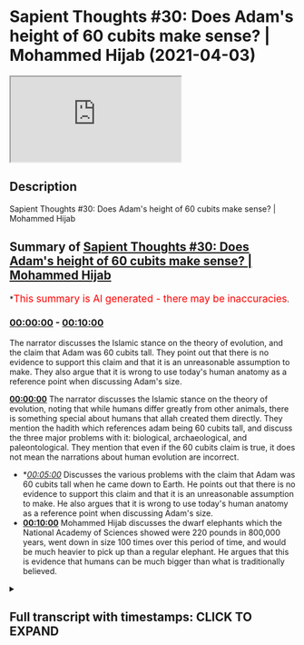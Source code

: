 # Sapient Thoughts #30: Does Adam's height of 60 cubits make sense? | Mohammed Hijab (2021-04-03)

<iframe loading='lazy' src='https://www.youtube.com/embed/_U-vr_XYp4k'></iframe>

## Description

Sapient Thoughts #30: Does Adam's height of 60 cubits make sense? | Mohammed Hijab

## Summary of [Sapient Thoughts #30: Does Adam's height of 60 cubits make sense? | Mohammed Hijab](https://www.youtube.com/watch?v=_U-vr_XYp4k)


*<span style="color:red; font-size:125%">This summary is AI generated - there may be inaccuracies</span>.

### [00:00:00](https://www.youtube.com/watch?v=_U-vr_XYp4k&t=0) - [00:10:00](https://www.youtube.com/watch?v=_U-vr_XYp4k&t=600)

The narrator discusses the Islamic stance on the theory of evolution, and the claim that Adam was 60 cubits tall. They point out that there is no evidence to support this claim and that it is an unreasonable assumption to make. They also argue that it is wrong to use today's human anatomy as a reference point when discussing Adam's size.

**[00:00:00](https://www.youtube.com/watch?v=_U-vr_XYp4k&t=0)** The narrator discusses the Islamic stance on the theory of evolution, noting that while humans differ greatly from other animals, there is something special about humans that allah created them directly. They mention the hadith which references adam being 60 cubits tall, and discuss the three major problems with it: biological, archaeological, and paleontological. They mention that even if the 60 cubits claim is true, it does not mean the narrations about human evolution are incorrect.
* **[00:05:00](https://www.youtube.com/watch?v=_U-vr_XYp4k&t=300)* Discusses the various problems with the claim that Adam was 60 cubits tall when he came down to Earth. He points out that there is no evidence to support this claim and that it is an unreasonable assumption to make. He also argues that it is wrong to use today's human anatomy as a reference point when discussing Adam's size.
* **[00:10:00](https://www.youtube.com/watch?v=_U-vr_XYp4k&t=600)** Mohammed Hijab discusses the dwarf elephants which the National Academy of Sciences showed were 220 pounds in 800,000 years, went down in size 100 times over this period of time, and would be much heavier to pick up than a regular elephant. He argues that this is evidence that humans can be much bigger than what is traditionally believed.

<details><summary><h2>Full transcript with timestamps: CLICK TO EXPAND</h2></summary>

[0:00:02](https://youtu.be/_U-vr_XYp4k?t=2) [Music]  
[0:00:13](https://youtu.be/_U-vr_XYp4k?t=13) welcome to another episode of  
[0:00:15](https://youtu.be/_U-vr_XYp4k?t=15) thoughts where we discuss the  
[0:00:16](https://youtu.be/_U-vr_XYp4k?t=16) philosophical issues where we  
[0:00:18](https://youtu.be/_U-vr_XYp4k?t=18) tackle the arguments of the detractors  
[0:00:20](https://youtu.be/_U-vr_XYp4k?t=20) of islam in addition to making our own  
[0:00:22](https://youtu.be/_U-vr_XYp4k?t=22) arguments for the veracity of islam  
[0:00:24](https://youtu.be/_U-vr_XYp4k?t=24) today inshallah we're going to be  
[0:00:25](https://youtu.be/_U-vr_XYp4k?t=25) dealing with a hadith  
[0:00:27](https://youtu.be/_U-vr_XYp4k?t=27) which references adam alaihi islam a  
[0:00:30](https://youtu.be/_U-vr_XYp4k?t=30) prophet of islam  
[0:00:32](https://youtu.be/_U-vr_XYp4k?t=32) as being 60 cubits tall which is like 27  
[0:00:35](https://youtu.be/_U-vr_XYp4k?t=35) meters  
[0:00:36](https://youtu.be/_U-vr_XYp4k?t=36) and they say this is unbelievable and  
[0:00:38](https://youtu.be/_U-vr_XYp4k?t=38) impossible but before we get to this  
[0:00:39](https://youtu.be/_U-vr_XYp4k?t=39) hadith  
[0:00:40](https://youtu.be/_U-vr_XYp4k?t=40) let's talk about the islamic stance on  
[0:00:42](https://youtu.be/_U-vr_XYp4k?t=42) the theory of evolution generally  
[0:00:44](https://youtu.be/_U-vr_XYp4k?t=44) speaking talking about the  
[0:00:45](https://youtu.be/_U-vr_XYp4k?t=45) theory of evolution muslims don't have  
[0:00:47](https://youtu.be/_U-vr_XYp4k?t=47) an issue or shouldn't really have an  
[0:00:48](https://youtu.be/_U-vr_XYp4k?t=48) issue with  
[0:00:49](https://youtu.be/_U-vr_XYp4k?t=49) speciation adaptation or even evolution  
[0:00:53](https://youtu.be/_U-vr_XYp4k?t=53) of animals because we believe  
[0:00:55](https://youtu.be/_U-vr_XYp4k?t=55) that there's nothing explicit in the  
[0:00:57](https://youtu.be/_U-vr_XYp4k?t=57) quran one way the other and actually  
[0:00:58](https://youtu.be/_U-vr_XYp4k?t=58) done a podcast  
[0:00:59](https://youtu.be/_U-vr_XYp4k?t=59) with abdullah sheikh abdullah is  
[0:01:02](https://youtu.be/_U-vr_XYp4k?t=62) a prominent figure in saudi arabia who  
[0:01:05](https://youtu.be/_U-vr_XYp4k?t=65) researches these matters and well  
[0:01:06](https://youtu.be/_U-vr_XYp4k?t=66) published  
[0:01:07](https://youtu.be/_U-vr_XYp4k?t=67) in this field and were in my discussion  
[0:01:09](https://youtu.be/_U-vr_XYp4k?t=69) with him and this was his opinion  
[0:01:11](https://youtu.be/_U-vr_XYp4k?t=71) so which is quite frankly like 99.9  
[0:01:14](https://youtu.be/_U-vr_XYp4k?t=74) percent if we look at it from a mass  
[0:01:16](https://youtu.be/_U-vr_XYp4k?t=76) perspective  
[0:01:17](https://youtu.be/_U-vr_XYp4k?t=77) really 99.9 of the theory the  
[0:01:20](https://youtu.be/_U-vr_XYp4k?t=80) uh the issue we have um we take issue  
[0:01:24](https://youtu.be/_U-vr_XYp4k?t=84) with or the point of evolution that  
[0:01:25](https://youtu.be/_U-vr_XYp4k?t=85) slither of  
[0:01:26](https://youtu.be/_U-vr_XYp4k?t=86) which really diametrically opposes some  
[0:01:28](https://youtu.be/_U-vr_XYp4k?t=88) of the islamic narratives is  
[0:01:30](https://youtu.be/_U-vr_XYp4k?t=90) uh human evolution now obviously we have  
[0:01:32](https://youtu.be/_U-vr_XYp4k?t=92) a narrative we have a narrative in islam  
[0:01:34](https://youtu.be/_U-vr_XYp4k?t=94) which is that the adam ali was created  
[0:01:37](https://youtu.be/_U-vr_XYp4k?t=97) directly or this prophet adam was  
[0:01:38](https://youtu.be/_U-vr_XYp4k?t=98) created directly by allah  
[0:01:40](https://youtu.be/_U-vr_XYp4k?t=100) by god almighty and there are many  
[0:01:42](https://youtu.be/_U-vr_XYp4k?t=102) things which differentiate human beings  
[0:01:44](https://youtu.be/_U-vr_XYp4k?t=104) from the rest of the animal kingdom  
[0:01:46](https://youtu.be/_U-vr_XYp4k?t=106) morality the  
[0:01:48](https://youtu.be/_U-vr_XYp4k?t=108) the ability to question why you know  
[0:01:51](https://youtu.be/_U-vr_XYp4k?t=111) this many different languages  
[0:01:54](https://youtu.be/_U-vr_XYp4k?t=114) civilization and so on and so forth  
[0:01:56](https://youtu.be/_U-vr_XYp4k?t=116) and it couldn't have been the case we  
[0:01:58](https://youtu.be/_U-vr_XYp4k?t=118) would argue that we can actually in any  
[0:02:00](https://youtu.be/_U-vr_XYp4k?t=120) way  
[0:02:01](https://youtu.be/_U-vr_XYp4k?t=121) be equated to the rest of the animal  
[0:02:03](https://youtu.be/_U-vr_XYp4k?t=123) kingdom and there's something special  
[0:02:04](https://youtu.be/_U-vr_XYp4k?t=124) about human beings  
[0:02:06](https://youtu.be/_U-vr_XYp4k?t=126) allah says in the quran that he has  
[0:02:08](https://youtu.be/_U-vr_XYp4k?t=128) dignified the children of adam so  
[0:02:11](https://youtu.be/_U-vr_XYp4k?t=131) we we don't necessarily agree or  
[0:02:12](https://youtu.be/_U-vr_XYp4k?t=132) disagree we can remain agnostic as to  
[0:02:14](https://youtu.be/_U-vr_XYp4k?t=134) uh you know darwinian evolution with  
[0:02:16](https://youtu.be/_U-vr_XYp4k?t=136) other animals but as it relates to uh  
[0:02:18](https://youtu.be/_U-vr_XYp4k?t=138) the human being  
[0:02:18](https://youtu.be/_U-vr_XYp4k?t=138) there is something special about the  
[0:02:20](https://youtu.be/_U-vr_XYp4k?t=140) human being and that is why allah  
[0:02:23](https://youtu.be/_U-vr_XYp4k?t=143) created human being directly and  
[0:02:26](https://youtu.be/_U-vr_XYp4k?t=146) in this hadith there's indication that  
[0:02:27](https://youtu.be/_U-vr_XYp4k?t=147) he created adam is  
[0:02:29](https://youtu.be/_U-vr_XYp4k?t=149) 60 cubits tall now the question is this  
[0:02:32](https://youtu.be/_U-vr_XYp4k?t=152) seems unscientific on many grounds  
[0:02:34](https://youtu.be/_U-vr_XYp4k?t=154) and i'll tell you what on three major  
[0:02:36](https://youtu.be/_U-vr_XYp4k?t=156) grounds number one is biological  
[0:02:38](https://youtu.be/_U-vr_XYp4k?t=158) number two is archaeological and or  
[0:02:41](https://youtu.be/_U-vr_XYp4k?t=161) paleontological you could say as well  
[0:02:43](https://youtu.be/_U-vr_XYp4k?t=163) from a fossil record perspective  
[0:02:45](https://youtu.be/_U-vr_XYp4k?t=165) and number three uh looking at the kind  
[0:02:48](https://youtu.be/_U-vr_XYp4k?t=168) of  
[0:02:49](https://youtu.be/_U-vr_XYp4k?t=169) disparity in sizes if we do assume that  
[0:02:52](https://youtu.be/_U-vr_XYp4k?t=172) there was a human being of  
[0:02:53](https://youtu.be/_U-vr_XYp4k?t=173) such great magnitude in terms of size  
[0:02:56](https://youtu.be/_U-vr_XYp4k?t=176) how can we  
[0:02:57](https://youtu.be/_U-vr_XYp4k?t=177) explain the fact that human beings are  
[0:03:00](https://youtu.be/_U-vr_XYp4k?t=180) like  
[0:03:01](https://youtu.be/_U-vr_XYp4k?t=181) give or take you know six foot tall give  
[0:03:03](https://youtu.be/_U-vr_XYp4k?t=183) or take you know a  
[0:03:04](https://youtu.be/_U-vr_XYp4k?t=184) half a meter or whatever it may be or  
[0:03:06](https://youtu.be/_U-vr_XYp4k?t=186) more right but  
[0:03:07](https://youtu.be/_U-vr_XYp4k?t=187) how can you explain this huge disparity  
[0:03:10](https://youtu.be/_U-vr_XYp4k?t=190) in the fact that you're saying that you  
[0:03:12](https://youtu.be/_U-vr_XYp4k?t=192) believe in adam who's 27 meters tall and  
[0:03:15](https://youtu.be/_U-vr_XYp4k?t=195) and a human being now which is you know  
[0:03:17](https://youtu.be/_U-vr_XYp4k?t=197) typically anything between  
[0:03:18](https://youtu.be/_U-vr_XYp4k?t=198) five foot five to six foot five and  
[0:03:20](https://youtu.be/_U-vr_XYp4k?t=200) obviously there are extremities on  
[0:03:22](https://youtu.be/_U-vr_XYp4k?t=202) on both sides of that equation as people  
[0:03:24](https://youtu.be/_U-vr_XYp4k?t=204) are taller than six or five like myself  
[0:03:25](https://youtu.be/_U-vr_XYp4k?t=205) and people are shorter than five foot  
[0:03:27](https://youtu.be/_U-vr_XYp4k?t=207) five like many many people  
[0:03:29](https://youtu.be/_U-vr_XYp4k?t=209) so here there's two parts of the hadith  
[0:03:32](https://youtu.be/_U-vr_XYp4k?t=212) which we need to pay attention to  
[0:03:34](https://youtu.be/_U-vr_XYp4k?t=214) which is the first part of the hadith  
[0:03:36](https://youtu.be/_U-vr_XYp4k?t=216) talks about that allah created  
[0:03:38](https://youtu.be/_U-vr_XYp4k?t=218) them 60 cubits  
[0:03:42](https://youtu.be/_U-vr_XYp4k?t=222) tall and in terms of hadith  
[0:03:45](https://youtu.be/_U-vr_XYp4k?t=225) there are some narrations which don't  
[0:03:47](https://youtu.be/_U-vr_XYp4k?t=227) mention this 60 qubits  
[0:03:49](https://youtu.be/_U-vr_XYp4k?t=229) and that the the there are some  
[0:03:51](https://youtu.be/_U-vr_XYp4k?t=231) narrations that do mention the 60 qubits  
[0:03:53](https://youtu.be/_U-vr_XYp4k?t=233) but we don't say that just because there  
[0:03:56](https://youtu.be/_U-vr_XYp4k?t=236) are some narrations that don't mention  
[0:03:57](https://youtu.be/_U-vr_XYp4k?t=237) the 60 cubits  
[0:03:58](https://youtu.be/_U-vr_XYp4k?t=238) that the narrations that do mention  
[0:04:00](https://youtu.be/_U-vr_XYp4k?t=240) these qubits are erroneous  
[0:04:02](https://youtu.be/_U-vr_XYp4k?t=242) that makes no sense actually uh this  
[0:04:04](https://youtu.be/_U-vr_XYp4k?t=244) this doesn't and some people have  
[0:04:05](https://youtu.be/_U-vr_XYp4k?t=245) attempted to argue  
[0:04:07](https://youtu.be/_U-vr_XYp4k?t=247) that this means that this should be a  
[0:04:09](https://youtu.be/_U-vr_XYp4k?t=249) disbanded known that doesn't mean that's  
[0:04:10](https://youtu.be/_U-vr_XYp4k?t=250) not how they have these science works  
[0:04:12](https://youtu.be/_U-vr_XYp4k?t=252) so that's the first thing other people  
[0:04:14](https://youtu.be/_U-vr_XYp4k?t=254) say the second part of the hadith which  
[0:04:16](https://youtu.be/_U-vr_XYp4k?t=256) talks about  
[0:04:21](https://youtu.be/_U-vr_XYp4k?t=261) that the the the creation is um  
[0:04:24](https://youtu.be/_U-vr_XYp4k?t=264) is is becoming smaller and smaller until  
[0:04:26](https://youtu.be/_U-vr_XYp4k?t=266) now they found it problematic because  
[0:04:29](https://youtu.be/_U-vr_XYp4k?t=269) even himself he mentions how could it be  
[0:04:31](https://youtu.be/_U-vr_XYp4k?t=271) the case that  
[0:04:32](https://youtu.be/_U-vr_XYp4k?t=272) this is happening right that and we can  
[0:04:35](https://youtu.be/_U-vr_XYp4k?t=275) see adam tha mood's  
[0:04:36](https://youtu.be/_U-vr_XYp4k?t=276) uh kind of indwellings the the  
[0:04:40](https://youtu.be/_U-vr_XYp4k?t=280) archaeological remnants of their  
[0:04:41](https://youtu.be/_U-vr_XYp4k?t=281) indwellings and we can see that their  
[0:04:42](https://youtu.be/_U-vr_XYp4k?t=282) houses and that  
[0:04:43](https://youtu.be/_U-vr_XYp4k?t=283) you know the doors and so on were not so  
[0:04:45](https://youtu.be/_U-vr_XYp4k?t=285) tall and he assumed  
[0:04:47](https://youtu.be/_U-vr_XYp4k?t=287) and without by the way nasa and evidence  
[0:04:50](https://youtu.be/_U-vr_XYp4k?t=290) that  
[0:04:50](https://youtu.be/_U-vr_XYp4k?t=290) uh were closer to adam than they were to  
[0:04:54](https://youtu.be/_U-vr_XYp4k?t=294) us human beings  
[0:04:55](https://youtu.be/_U-vr_XYp4k?t=295) and obviously the only real evidence we  
[0:04:57](https://youtu.be/_U-vr_XYp4k?t=297) have anything between  
[0:05:00](https://youtu.be/_U-vr_XYp4k?t=300) and adam alaihissalam is  
[0:05:03](https://youtu.be/_U-vr_XYp4k?t=303) there's no evidence i mean there's only  
[0:05:05](https://youtu.be/_U-vr_XYp4k?t=305) israelite or kind of biblical narrations  
[0:05:07](https://youtu.be/_U-vr_XYp4k?t=307) so potentially he was using those to  
[0:05:09](https://youtu.be/_U-vr_XYp4k?t=309) kind of raise his eyebrow but he did not  
[0:05:11](https://youtu.be/_U-vr_XYp4k?t=311) say this hadith  
[0:05:13](https://youtu.be/_U-vr_XYp4k?t=313) or defective as many believe that he did  
[0:05:16](https://youtu.be/_U-vr_XYp4k?t=316) now having oh because of nast reasons or  
[0:05:19](https://youtu.be/_U-vr_XYp4k?t=319) content reasons  
[0:05:20](https://youtu.be/_U-vr_XYp4k?t=320) going now forward to answering the  
[0:05:22](https://youtu.be/_U-vr_XYp4k?t=322) contentions there are  
[0:05:24](https://youtu.be/_U-vr_XYp4k?t=324) variations of this hadith which refer to  
[0:05:26](https://youtu.be/_U-vr_XYp4k?t=326) fist sama  
[0:05:27](https://youtu.be/_U-vr_XYp4k?t=327) okay that this was in the heaven not  
[0:05:30](https://youtu.be/_U-vr_XYp4k?t=330) heaven  
[0:05:31](https://youtu.be/_U-vr_XYp4k?t=331) as in jannah but now obviously if you  
[0:05:34](https://youtu.be/_U-vr_XYp4k?t=334) look at the quranic cosmology  
[0:05:36](https://youtu.be/_U-vr_XYp4k?t=336) heaven al-jannah is above okay because  
[0:05:39](https://youtu.be/_U-vr_XYp4k?t=339) obviously we know that the prophet was  
[0:05:40](https://youtu.be/_U-vr_XYp4k?t=340) taken there in this  
[0:05:42](https://youtu.be/_U-vr_XYp4k?t=342) so it could be the case that this height  
[0:05:45](https://youtu.be/_U-vr_XYp4k?t=345) and this  
[0:05:46](https://youtu.be/_U-vr_XYp4k?t=346) mega size of 27 meters is specific to  
[0:05:49](https://youtu.be/_U-vr_XYp4k?t=349) jannah  
[0:05:49](https://youtu.be/_U-vr_XYp4k?t=349) and there's nothing wrong linguistically  
[0:05:51](https://youtu.be/_U-vr_XYp4k?t=351) in believing that because obviously we  
[0:05:53](https://youtu.be/_U-vr_XYp4k?t=353) believe that  
[0:05:54](https://youtu.be/_U-vr_XYp4k?t=354) adam ali has started his journey  
[0:05:57](https://youtu.be/_U-vr_XYp4k?t=357) yes in heaven i mean we have a whole  
[0:05:59](https://youtu.be/_U-vr_XYp4k?t=359) narrative where he was in a completely  
[0:06:00](https://youtu.be/_U-vr_XYp4k?t=360) different place  
[0:06:01](https://youtu.be/_U-vr_XYp4k?t=361) and then allah he sent him down to the  
[0:06:03](https://youtu.be/_U-vr_XYp4k?t=363) earth he sent him down  
[0:06:05](https://youtu.be/_U-vr_XYp4k?t=365) to the earth yes he's created from the  
[0:06:07](https://youtu.be/_U-vr_XYp4k?t=367) elements of the earth but he was  
[0:06:09](https://youtu.be/_U-vr_XYp4k?t=369) in many ways an extraterrestrial because  
[0:06:11](https://youtu.be/_U-vr_XYp4k?t=371) he came from a completely different  
[0:06:12](https://youtu.be/_U-vr_XYp4k?t=372) dimension  
[0:06:13](https://youtu.be/_U-vr_XYp4k?t=373) and he came to this earth now in that  
[0:06:16](https://youtu.be/_U-vr_XYp4k?t=376) transition period could he have shrunk  
[0:06:18](https://youtu.be/_U-vr_XYp4k?t=378) could allah have made him smaller that's  
[0:06:20](https://youtu.be/_U-vr_XYp4k?t=380) also a possibility we're not  
[0:06:22](https://youtu.be/_U-vr_XYp4k?t=382) disregarding that as a possibility but  
[0:06:24](https://youtu.be/_U-vr_XYp4k?t=384) there's no evidence of that from the  
[0:06:25](https://youtu.be/_U-vr_XYp4k?t=385) quran sunnah  
[0:06:26](https://youtu.be/_U-vr_XYp4k?t=386) so we can't say that that is what  
[0:06:27](https://youtu.be/_U-vr_XYp4k?t=387) happened and what we will say is this  
[0:06:29](https://youtu.be/_U-vr_XYp4k?t=389) let's assume that allah he brought adam  
[0:06:32](https://youtu.be/_U-vr_XYp4k?t=392) down  
[0:06:33](https://youtu.be/_U-vr_XYp4k?t=393) he was 60 cubits either in heaven and  
[0:06:37](https://youtu.be/_U-vr_XYp4k?t=397) on earth or in heaven or on the earth  
[0:06:39](https://youtu.be/_U-vr_XYp4k?t=399) but let's just assume that he was  
[0:06:40](https://youtu.be/_U-vr_XYp4k?t=400) 60 cubits in heaven and on the earth so  
[0:06:42](https://youtu.be/_U-vr_XYp4k?t=402) when he came down  
[0:06:43](https://youtu.be/_U-vr_XYp4k?t=403) he was also 27 27 meters which by the  
[0:06:46](https://youtu.be/_U-vr_XYp4k?t=406) way now we're starting to make  
[0:06:48](https://youtu.be/_U-vr_XYp4k?t=408) assumptions which we don't necessarily  
[0:06:50](https://youtu.be/_U-vr_XYp4k?t=410) need to be  
[0:06:51](https://youtu.be/_U-vr_XYp4k?t=411) uh need to make we can say no this he  
[0:06:53](https://youtu.be/_U-vr_XYp4k?t=413) was like that high in heaven  
[0:06:55](https://youtu.be/_U-vr_XYp4k?t=415) and when he came on the earth he became  
[0:06:56](https://youtu.be/_U-vr_XYp4k?t=416) normal height that's  
[0:06:58](https://youtu.be/_U-vr_XYp4k?t=418) something you can assume from the from  
[0:07:00](https://youtu.be/_U-vr_XYp4k?t=420) the source but let's  
[0:07:02](https://youtu.be/_U-vr_XYp4k?t=422) not assume that let's say he was 27  
[0:07:04](https://youtu.be/_U-vr_XYp4k?t=424) meters on the earth  
[0:07:05](https://youtu.be/_U-vr_XYp4k?t=425) what's the problem what's the problem  
[0:07:08](https://youtu.be/_U-vr_XYp4k?t=428) the problem are three different things  
[0:07:09](https://youtu.be/_U-vr_XYp4k?t=429) now  
[0:07:09](https://youtu.be/_U-vr_XYp4k?t=429) number one biology if we use the human  
[0:07:13](https://youtu.be/_U-vr_XYp4k?t=433) anatomy that we have today as the  
[0:07:14](https://youtu.be/_U-vr_XYp4k?t=434) reference point if  
[0:07:16](https://youtu.be/_U-vr_XYp4k?t=436) if the if the human anatomy today is the  
[0:07:18](https://youtu.be/_U-vr_XYp4k?t=438) reference point  
[0:07:20](https://youtu.be/_U-vr_XYp4k?t=440) how could it be that something that tall  
[0:07:23](https://youtu.be/_U-vr_XYp4k?t=443) or human being that tall  
[0:07:25](https://youtu.be/_U-vr_XYp4k?t=445) the bone structure can maintain that  
[0:07:27](https://youtu.be/_U-vr_XYp4k?t=447) kind of size right because it will  
[0:07:29](https://youtu.be/_U-vr_XYp4k?t=449) collapse because of the weight  
[0:07:30](https://youtu.be/_U-vr_XYp4k?t=450) of the human being well this is a  
[0:07:32](https://youtu.be/_U-vr_XYp4k?t=452) fallacy because we're not starting with  
[0:07:34](https://youtu.be/_U-vr_XYp4k?t=454) the human being today as the reference  
[0:07:36](https://youtu.be/_U-vr_XYp4k?t=456) point we're starting with  
[0:07:37](https://youtu.be/_U-vr_XYp4k?t=457) why would you start with today's human  
[0:07:39](https://youtu.be/_U-vr_XYp4k?t=459) being as a reference point the reference  
[0:07:40](https://youtu.be/_U-vr_XYp4k?t=460) point  
[0:07:41](https://youtu.be/_U-vr_XYp4k?t=461) is that 27 meter human being that we're  
[0:07:45](https://youtu.be/_U-vr_XYp4k?t=465) talking about  
[0:07:46](https://youtu.be/_U-vr_XYp4k?t=466) that's the reference point so if someone  
[0:07:47](https://youtu.be/_U-vr_XYp4k?t=467) says well we know that if we keep  
[0:07:48](https://youtu.be/_U-vr_XYp4k?t=468) doubling sizes  
[0:07:49](https://youtu.be/_U-vr_XYp4k?t=469) as i've even heard some some muslims try  
[0:07:51](https://youtu.be/_U-vr_XYp4k?t=471) and say keep doubling sizes and height  
[0:07:54](https://youtu.be/_U-vr_XYp4k?t=474) then the height will be so the tall and  
[0:07:56](https://youtu.be/_U-vr_XYp4k?t=476) then the weight will be so much and then  
[0:07:57](https://youtu.be/_U-vr_XYp4k?t=477) the  
[0:07:58](https://youtu.be/_U-vr_XYp4k?t=478) bones will not be able to handle that  
[0:08:00](https://youtu.be/_U-vr_XYp4k?t=480) density of the bones will not be able to  
[0:08:01](https://youtu.be/_U-vr_XYp4k?t=481) handle that  
[0:08:02](https://youtu.be/_U-vr_XYp4k?t=482) you're using your reference point uh  
[0:08:05](https://youtu.be/_U-vr_XYp4k?t=485) as the human anatomy of today and then  
[0:08:08](https://youtu.be/_U-vr_XYp4k?t=488) doing chaos backwards  
[0:08:09](https://youtu.be/_U-vr_XYp4k?t=489) which is a cresce malforce if you like  
[0:08:11](https://youtu.be/_U-vr_XYp4k?t=491) or a false type of analogy  
[0:08:13](https://youtu.be/_U-vr_XYp4k?t=493) it's a different kind it's false kind of  
[0:08:14](https://youtu.be/_U-vr_XYp4k?t=494) analogy so that's the first problem you  
[0:08:16](https://youtu.be/_U-vr_XYp4k?t=496) can say oh  
[0:08:17](https://youtu.be/_U-vr_XYp4k?t=497) it's inconceivable that human anatomy  
[0:08:19](https://youtu.be/_U-vr_XYp4k?t=499) can can handle that size  
[0:08:21](https://youtu.be/_U-vr_XYp4k?t=501) well it's only inconceivable on the  
[0:08:23](https://youtu.be/_U-vr_XYp4k?t=503) basis of  
[0:08:24](https://youtu.be/_U-vr_XYp4k?t=504) and analyzing today's human activity  
[0:08:25](https://youtu.be/_U-vr_XYp4k?t=505) that's the first thing the second thing  
[0:08:27](https://youtu.be/_U-vr_XYp4k?t=507) we may say  
[0:08:28](https://youtu.be/_U-vr_XYp4k?t=508) is someone could say well um we talked  
[0:08:31](https://youtu.be/_U-vr_XYp4k?t=511) about the biological problems  
[0:08:32](https://youtu.be/_U-vr_XYp4k?t=512) fossilization how comes there is no  
[0:08:34](https://youtu.be/_U-vr_XYp4k?t=514) fossil record  
[0:08:36](https://youtu.be/_U-vr_XYp4k?t=516) of such a huge human the national  
[0:08:38](https://youtu.be/_U-vr_XYp4k?t=518) science foundation  
[0:08:39](https://youtu.be/_U-vr_XYp4k?t=519) says that 99.9  
[0:08:43](https://youtu.be/_U-vr_XYp4k?t=523) 99.9 oh my  
[0:08:46](https://youtu.be/_U-vr_XYp4k?t=526) 99.9 of species have not undergone  
[0:08:49](https://youtu.be/_U-vr_XYp4k?t=529) fossilization so fossilization you  
[0:08:51](https://youtu.be/_U-vr_XYp4k?t=531) expect  
[0:08:52](https://youtu.be/_U-vr_XYp4k?t=532) to find one specimen  
[0:08:56](https://youtu.be/_U-vr_XYp4k?t=536) of a fossil of a human that we don't  
[0:08:59](https://youtu.be/_U-vr_XYp4k?t=539) know tens or 100 000 whatever is years  
[0:09:01](https://youtu.be/_U-vr_XYp4k?t=541) that he existed before  
[0:09:03](https://youtu.be/_U-vr_XYp4k?t=543) no way this is like finding a needle in  
[0:09:06](https://youtu.be/_U-vr_XYp4k?t=546) the haystack  
[0:09:06](https://youtu.be/_U-vr_XYp4k?t=546) it's ridiculous to expect to find  
[0:09:08](https://youtu.be/_U-vr_XYp4k?t=548) fossils like this is absolutely absurd  
[0:09:10](https://youtu.be/_U-vr_XYp4k?t=550) it's such a redundant redundant  
[0:09:14](https://youtu.be/_U-vr_XYp4k?t=554) interrogation so that that one would be  
[0:09:16](https://youtu.be/_U-vr_XYp4k?t=556) put to the side  
[0:09:17](https://youtu.be/_U-vr_XYp4k?t=557) the third now interrogation is well  
[0:09:20](https://youtu.be/_U-vr_XYp4k?t=560) how can we conceive of such a disparity  
[0:09:23](https://youtu.be/_U-vr_XYp4k?t=563) between  
[0:09:24](https://youtu.be/_U-vr_XYp4k?t=564) uh humans within this or any kind of  
[0:09:27](https://youtu.be/_U-vr_XYp4k?t=567) animal within the same species like this  
[0:09:29](https://youtu.be/_U-vr_XYp4k?t=569) let's say we don't accept that we don't  
[0:09:31](https://youtu.be/_U-vr_XYp4k?t=571) accept that you can have a 27  
[0:09:34](https://youtu.be/_U-vr_XYp4k?t=574) meter human being and then you can have  
[0:09:36](https://youtu.be/_U-vr_XYp4k?t=576) a six-foot human being  
[0:09:37](https://youtu.be/_U-vr_XYp4k?t=577) and that that disparity existed and they  
[0:09:39](https://youtu.be/_U-vr_XYp4k?t=579) say humans have been around for 350 000  
[0:09:42](https://youtu.be/_U-vr_XYp4k?t=582) years which is by the way estimates we  
[0:09:43](https://youtu.be/_U-vr_XYp4k?t=583) don't have to go with because they keep  
[0:09:44](https://youtu.be/_U-vr_XYp4k?t=584) changing those quite frankly  
[0:09:46](https://youtu.be/_U-vr_XYp4k?t=586) but let's just assume for the sake of  
[0:09:47](https://youtu.be/_U-vr_XYp4k?t=587) argument are you saying to me is my  
[0:09:49](https://youtu.be/_U-vr_XYp4k?t=589) response  
[0:09:50](https://youtu.be/_U-vr_XYp4k?t=590) that you have there's no species within  
[0:09:53](https://youtu.be/_U-vr_XYp4k?t=593) the species that  
[0:09:55](https://youtu.be/_U-vr_XYp4k?t=595) exhibit this decrease in size  
[0:09:58](https://youtu.be/_U-vr_XYp4k?t=598) this dramatic exponential decrease in  
[0:10:01](https://youtu.be/_U-vr_XYp4k?t=601) size because i can give you an example  
[0:10:02](https://youtu.be/_U-vr_XYp4k?t=602) of the dwarf elephants  
[0:10:04](https://youtu.be/_U-vr_XYp4k?t=604) which the general proceedings national  
[0:10:05](https://youtu.be/_U-vr_XYp4k?t=605) academy of science  
[0:10:07](https://youtu.be/_U-vr_XYp4k?t=607) shows the dwarf elephants were 220  
[0:10:10](https://youtu.be/_U-vr_XYp4k?t=610) pounds  
[0:10:11](https://youtu.be/_U-vr_XYp4k?t=611) they they went down in 800 000 years  
[0:10:14](https://youtu.be/_U-vr_XYp4k?t=614) according to  
[0:10:15](https://youtu.be/_U-vr_XYp4k?t=615) the journal in 800 000 years they went  
[0:10:18](https://youtu.be/_U-vr_XYp4k?t=618) down 100 times in size  
[0:10:20](https://youtu.be/_U-vr_XYp4k?t=620) so they were they were 100 times bigger  
[0:10:23](https://youtu.be/_U-vr_XYp4k?t=623) than they were they became dwarf  
[0:10:24](https://youtu.be/_U-vr_XYp4k?t=624) elephants 220 pounds 100 kilos  
[0:10:27](https://youtu.be/_U-vr_XYp4k?t=627) which would mean that i'm bigger than  
[0:10:29](https://youtu.be/_U-vr_XYp4k?t=629) those elephants me personally the one  
[0:10:30](https://youtu.be/_U-vr_XYp4k?t=630) who's talking to you on the imagine an  
[0:10:32](https://youtu.be/_U-vr_XYp4k?t=632) elephant  
[0:10:32](https://youtu.be/_U-vr_XYp4k?t=632) that i can pick up or that you can pick  
[0:10:35](https://youtu.be/_U-vr_XYp4k?t=635) up and that would be heavier to pick me  
[0:10:37](https://youtu.be/_U-vr_XYp4k?t=637) up  
[0:10:37](https://youtu.be/_U-vr_XYp4k?t=637) than an elephant i mean this is just to  
[0:10:40](https://youtu.be/_U-vr_XYp4k?t=640) give you some kind of visuals here  
[0:10:42](https://youtu.be/_U-vr_XYp4k?t=642) so if you can believe  
[0:10:45](https://youtu.be/_U-vr_XYp4k?t=645) in an elephant that is  
[0:10:48](https://youtu.be/_U-vr_XYp4k?t=648) that size because you're looking at the  
[0:10:50](https://youtu.be/_U-vr_XYp4k?t=650) fossil record and you're  
[0:10:52](https://youtu.be/_U-vr_XYp4k?t=652) making your uh evolutionarily uh  
[0:10:54](https://youtu.be/_U-vr_XYp4k?t=654) evolution  
[0:10:55](https://youtu.be/_U-vr_XYp4k?t=655) uh inferences then why can you not  
[0:10:58](https://youtu.be/_U-vr_XYp4k?t=658) believe in  
[0:10:58](https://youtu.be/_U-vr_XYp4k?t=658) a human being that's much bigger that's  
[0:11:01](https://youtu.be/_U-vr_XYp4k?t=661) just one of many examples  
[0:11:03](https://youtu.be/_U-vr_XYp4k?t=663) but within a very short time span in  
[0:11:05](https://youtu.be/_U-vr_XYp4k?t=665) evolutionary terms  
[0:11:07](https://youtu.be/_U-vr_XYp4k?t=667) so why could not that happen to the  
[0:11:10](https://youtu.be/_U-vr_XYp4k?t=670) human  
[0:11:11](https://youtu.be/_U-vr_XYp4k?t=671) i mean if you really want to believe it  
[0:11:12](https://youtu.be/_U-vr_XYp4k?t=672) on your paradigm why could not that  
[0:11:14](https://youtu.be/_U-vr_XYp4k?t=674) happen to the human being  
[0:11:16](https://youtu.be/_U-vr_XYp4k?t=676) so it's okay when you say these things  
[0:11:17](https://youtu.be/_U-vr_XYp4k?t=677) but it's not okay when we just say these  
[0:11:19](https://youtu.be/_U-vr_XYp4k?t=679) things you make a mockery of the hadith  
[0:11:21](https://youtu.be/_U-vr_XYp4k?t=681) but the hadith makes the mockery out of  
[0:11:23](https://youtu.be/_U-vr_XYp4k?t=683) you because this is actually what you  
[0:11:24](https://youtu.be/_U-vr_XYp4k?t=684) believe in as well  
[0:11:25](https://youtu.be/_U-vr_XYp4k?t=685) and hopefully that answers the question  
[0:11:26](https://youtu.be/_U-vr_XYp4k?t=686) was salaam alaikum sallallahu  
</details>